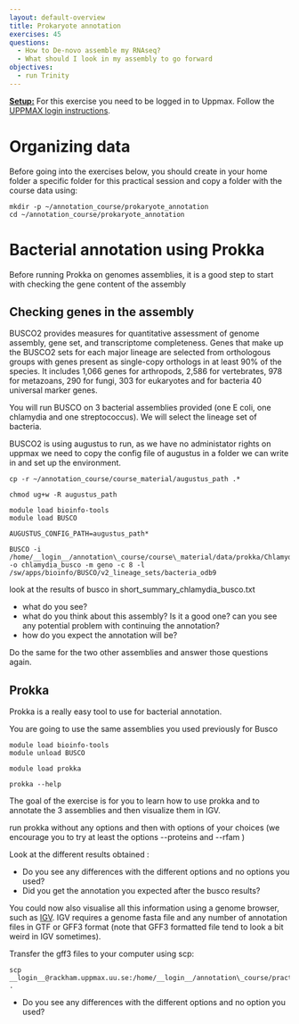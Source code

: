 ```yaml
---
layout: default-overview
title: Prokaryote annotation
exercises: 45
questions:
  - How to De-novo assemble my RNAseq?
  - What should I look in my assembly to go forward
objectives:
  - run Trinity
---
```


<u>**Setup:**</u> For this exercise you need to be logged in to Uppmax. Follow the [UPPMAX login instructions](uppmax_login).


# Organizing data

Before going into the exercises below, you should create in your home folder a specific folder for this practical session and copy a folder with the course data using:  

```
mkdir -p ~/annotation_course/prokaryote_annotation
cd ~/annotation_course/prokaryote_annotation
```

# Bacterial annotation using Prokka

Before running Prokka on genomes assemblies, it is a good step to start with checking the gene content of the assembly

## Checking genes in the assembly

BUSCO2 provides measures for quantitative assessment of genome assembly, gene set, and transcriptome completeness. Genes that make up the BUSCO2 sets for each major lineage are selected from orthologous groups with genes present as single-copy orthologs in at least 90% of the species. It includes 1,066 genes for arthropods, 2,586 for vertebrates, 978 for metazoans, 290 for fungi, 303 for eukaryotes and for bacteria 40 universal marker genes.

You will run BUSCO on 3 bacterial assemblies provided (one E coli, one chlamydia and one streptococcus). We will select the lineage set of bacteria.

BUSCO2 is using augustus to run, as we have no administator rights on uppmax we need to copy the config file of augustus in a folder we can write in and set up the environment.

```
cp -r ~/annotation_course/course_material/augustus_path .*

chmod ug+w -R augustus_path

module load bioinfo-tools
module load BUSCO

AUGUSTUS_CONFIG_PATH=augustus_path*

BUSCO -i /home/__login__/annotation\_course/course\_material/data/prokka/Chlamydia_trachomatis_a_363.fa -o chlamydia_busco -m geno -c 8 -l /sw/apps/bioinfo/BUSCO/v2_lineage_sets/bacteria_odb9
```
look at the results of busco in short_summary_chlamydia_busco.txt

- what do you see?
- what do you think about this assembly? Is it a good one? can you see any potential problem with continuing the annotation?
- how do you expect the annotation will be?

Do the same for the two other assemblies and answer those questions again.

## Prokka

Prokka is a really easy tool to use for bacterial annotation.

You are going to use the same assemblies you used previously for Busco

```
module load bioinfo-tools  
module unload BUSCO

module load prokka

prokka --help
```
The goal of the exercise is for you to learn how to use prokka and to annotate the 3 assemblies and then visualize them in IGV.

run prokka without any options and then with options of your choices (we encourage you to try at least the options --proteins and --rfam )

Look at the different results obtained :

- Do you see any differences with the different options and no options you used?
- Did you get the annotation you expected after the busco results?

You could now also visualise all this information using a genome browser, such as [IGV](http://software.broadinstitute.org/software/igv/).
IGV requires a genome fasta file and any number of annotation files in GTF or GFF3 format (note that GFF3 formatted file tend to look a bit weird in IGV sometimes).

Transfer the gff3 files to your computer using scp:    
```
scp __login__@rackham.uppmax.uu.se:/home/__login__/annotation\_course/practical1/prokka/YOURFILE .
```
- Do you see any differences with the different options and no option you used?
